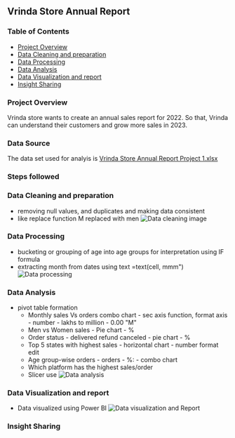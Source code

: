 ## Vrinda Store Annual Report

### Table of Contents
- [Project Overview](#project-overview)
- [Data Cleaning and preparation](#data-cleaning-and-preparation)
- [Data Processing](#data-processing)
- [Data Analysis](#data-analysis)
- [Data Visualization and report](#data-visualization-and-report)
- [Insight Sharing](#insight-sharing)

### Project Overview

Vrinda store wants to create an annual sales report for 2022. So that, Vrinda can understand their customers and grow more sales in 2023.

### Data Source
The data set used for analyis is 
[Vrinda Store Annual Report Project 1.xlsx](https://github.com/Kiransapkal2000/Excel-Project/files/15209415/Vrinda.Store.Annual.Report.Project.1.xlsx)

### Steps followed

###  Data Cleaning and preparation
   - removing null values, and duplicates and making data consistent
   - like replace function M replaced with men
     ![Data cleaning image](https://github.com/Kiransapkal2000/Excel-Project/assets/168325077/2ec46893-fa75-4410-ad2d-90343b15ca78)

### Data Processing
   - bucketing or grouping of age into age groups for interpretation using IF formula
   - extracting month from dates using text =text(cell, mmm")
     ![Data processing](https://github.com/Kiransapkal2000/Excel-Project/assets/168325077/d505dabc-a4e0-4793-b76c-f34bd6c82c74)


### Data Analysis
-  pivot table formation
   - Monthly sales Vs orders combo chart - sec axis function, format axis - number - lakhs to million - 0.00 "M"
   - Men vs Women sales - Pie chart - %
   - Order status - delivered refund canceled - pie chart - %
   - Top 5 states with highest sales - horizontal chart - number format edit
   - Age group-wise orders - orders - %: - combo chart
   - Which platform has the highest sales/order
   - Slicer use
     ![Data analysis](https://github.com/Kiransapkal2000/Excel-Project/assets/168325077/602d0cb1-293b-4b7f-8e7e-e87f5921a2ee)



### Data Visualization and report
   - Data visualized using Power BI
     ![Data visualization and Report](https://github.com/Kiransapkal2000/Excel-Project/assets/168325077/d6e07562-505d-4786-b6d0-20763b24f653)


### Insight Sharing
